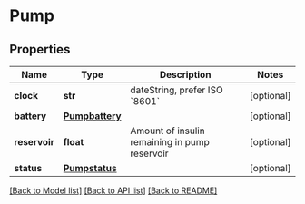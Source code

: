 # Pump

## Properties
Name | Type | Description | Notes
------------ | ------------- | ------------- | -------------
**clock** | **str** | dateString, prefer ISO &#x60;8601&#x60; | [optional] 
**battery** | [**Pumpbattery**](Pumpbattery.md) |  | [optional] 
**reservoir** | **float** | Amount of insulin remaining in pump reservoir | [optional] 
**status** | [**Pumpstatus**](Pumpstatus.md) |  | [optional] 

[[Back to Model list]](../README.md#documentation-for-models) [[Back to API list]](../README.md#documentation-for-api-endpoints) [[Back to README]](../README.md)

